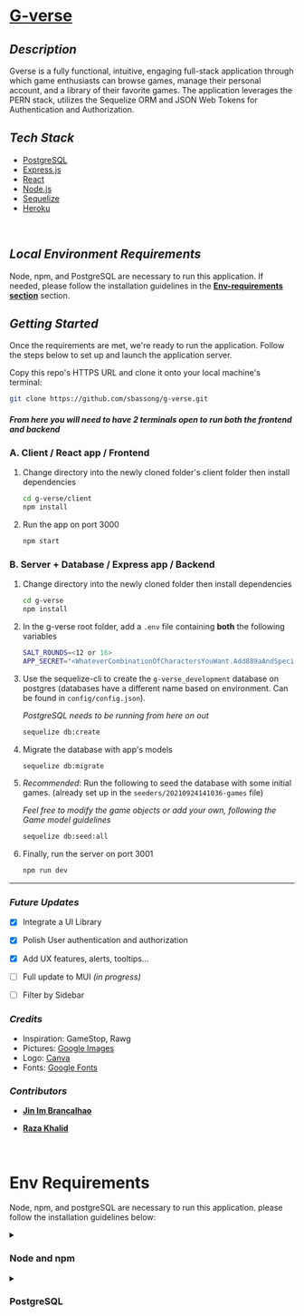# [G-verse](https://peaceful-everglades-79165.herokuapp.com/)


## **_Description_**

Gverse is a fully functional, intuitive, engaging full-stack application through which game enthusiasts can browse games, manage their personal account, and a library of their favorite games. The application leverages the PERN stack, utilizes the Sequelize ORM and JSON Web Tokens for Authentication and Authorization.

 ## **_Tech Stack_**

- [PostgreSQL](https://www.postgresql.org/)
- [Express.js](https://expressjs.com/)
- [React](https://reactjs.org/)
- [Node.js](https://nodejs.org/en/)
- [Sequelize](https://sequelize.org/master/)
- [Heroku](https://www.heroku.com/home)

<br>

## **_Local Environment Requirements_**
Node, npm, and PostgreSQL are necessary to run this application. If needed, please follow the installation guidelines in the  **[Env-requirements section](#env-requirements)** section.



## **_Getting Started_**
 Once the requirements are met, we're ready to run the application. Follow the steps below to set up and launch the application server.

Copy this repo's HTTPS URL and clone it onto your local machine's terminal:
  ```sh 
  git clone https://github.com/sbassong/g-verse.git
  ```

  #### *From here you will need to have 2 terminals open to run both the frontend and backend*
  ### A. Client / React app / Frontend
  1. Change directory into the newly cloned folder's client folder then install dependencies
      ```sh 
      cd g-verse/client
      npm install
      ```
  1. Run the app on port 3000 
      ```sh 
      npm start
      ```

  ### B. Server + Database / Express app / Backend
  1. Change directory into the newly cloned folder then install dependencies
      ```sh 
      cd g-verse
      npm install
      ```
1.  In the g-verse root folder, add a `.env` file containing **both** the following variables 
      ```sh 
      SALT_ROUNDS=<12 or 16>
      APP_SECRET="<WhateverCombinationOfCharactersYouWant.Add889aAndSpecialChars&&##!Throughout>"
      ```


1.  Use the sequelize-cli to create the `g-verse_development` database on postgres (databases have a different name based on environment. Can be found in `config/config.json`).

    *PostgreSQL needs to be running from here on out*

    ```sh 
    sequelize db:create
    ```
1.  Migrate the database with app's models
    ```sh 
    sequelize db:migrate
    ```
1.  *Recommended*: Run the following to seed the database with some initial games. (already set up in the `seeders/20210924141036-games` file)

    *Feel free to modify the game objects or add your own, following the Game model guidelines*

    ```sh 
    sequelize db:seed:all
    ```
1.  Finally, run the server on port 3001
    ```sh 
    npm run dev 
    ```

---

### _Future Updates_


- [x] Integrate a UI Library
- [x] Polish User authentication and authorization
- [x] Add UX features, alerts, tooltips...
- [ ] Full update to MUI *(in progress)*
- [ ] Filter by Sidebar


### **_Credits_**

- Inspiration: GameStop, Rawg
- Pictures: [Google Images](https://google.com)
- Logo: [Canva](http://canva.com)
- Fonts: [Google Fonts](https://fonts.google.com/)


### **_Contributors_**
- **[Jin Im Brancalhao](https://www.linkedin.com/in/jinimb/)**
- **[Raza Khalid](https://www.linkedin.com/in/razaskhalid/)**
  
  <br>


# Env Requirements
  Node, npm, and postgreSQL are necessary to run this application. please follow the installation guidelines below:

 <details><summary><h3>Node and npm</h3></summary>

* *Recommended*: Go to the Node Version Manager ([NVM](https://github.com/nvm-sh/nvm)) github and follow the instructions to install both both Node and npm
* *Alternatively*: Go to [Node.js](https://nodejs.org/en/) and use the installer appropriate for your system to install node and npm

    *Verify that both node and npm have been installed by running the following in your CLI*

        node -v
        npm -v
</details>

 <details><summary><h3>PostgreSQL</h3></summary>

* Head to the official [PostgreSQL](https://www.postgresql.org/download/) documentation, choose your operating system family and follow your preferred installation route
* My preferred installation method for Linux/MacOS:

    1. install homebrew by running this command in your termninal

            /bin/bash -c "$(curl -fsSL https://raw githubusercontent.com/Homebrew/install/HEAD/install.sh)"
    2. follow this each of the following line **one by one**

        use brew to install postgres

            brew install postgres
        
        confirm installation with:

            postgres --version

        To start Postgres and keep it running on your machine

            brew services start postgresql

        To test the above, create a database with your local profile/account name

            createdb <account name>
        
        Confirm you can enter the postgres shell with the following command:
        
            psql

        Exit shell with:
</details>
